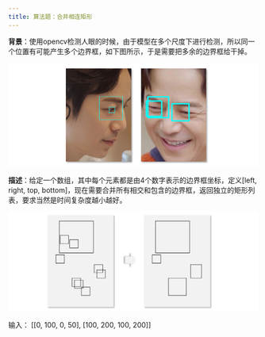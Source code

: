```yaml
---
title: 算法题：合并相连矩形
---
```


**背景**：使用opencv检测人眼的时候，由于模型在多个尺度下进行检测，所以同一个位置有可能产生多个边界框，如下图所示，于是需要把多余的边界框给干掉。

![](eye_detection.png)

**描述**：给定一个数组，其中每个元素都是由4个数字表示的边界框坐标，定义[left, right, top, bottom]，现在需要合并所有相交和包含的边界框，返回独立的矩形列表，要求当然是时间复杂度越小越好。

![](merge.png)

输入： \[[0, 100, 0, 50], [100, 200, 100, 200]]